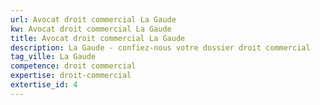 ```yaml
---
url: Avocat droit commercial La Gaude
kw: Avocat droit commercial La Gaude
title: Avocat droit commercial La Gaude
description: La Gaude - confiez-nous votre dossier droit commercial
tag_ville: La Gaude
competence: droit commercial
expertise: droit-commercial
extertise_id: 4
---
```

